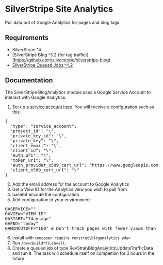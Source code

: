 # SilverStripe Site Analytics

Pull data out of Google Analytics for pages and blog tags

## Requirements

* SilverStripe ^4
* [SilverStripe Blog ^3.2 (for tag traffic)] (https://github.com/silverstripe/silverstripe-blog)
* [SilverStripe Queued Jobs ^4.2](https://github.com/symbiote/silverstripe-queuedjobs)

## Documentation

The SilverStripe BlogAnalytics module uses a Google Service Account to interact with Google Analytics.

1. Set up a [service account here](https://console.developers.google.com/iam-admin/serviceaccounts). You will receive a configuration such as this:
<pre>
{
  "type": "service_account",
  "project_id": "\<YOUR GOOGLE API PROJET ID>",
  "private_key_id": "\<YOUR PRIVATE KEY ID>",
  "private_key": "\<YOUR PRIVATE KEY>",
  "client_email": "\<EMAIL ADDRESS FOR THE SERVICE ACCOUNT>",
  "client_id": "\<CLIENT ID>",
  "auth_uri": "\<AUTH URI>",
  "token_uri": "\<TOKEN URI>",
  "auth_provider_x509_cert_url": "https://www.googleapis.com/oauth2/v1/certs",
  "client_x509_cert_url": "\<CERT URL>"
}
</pre>
2. Add the email address for the account to Google Analytics
3. Get a View ID for the Analytics view you wish to pull from
4. base64 encode the configuration
5. Add configuration to your environment:
<pre>
GASERVICE=""
GAVIEW="VIEW ID"
GASTART="7daysago"
GAEND="today"
GAMINCUTOFF="100" # Don't track pages with fewer views than this
</pre>
6. Install with `composer require revstrat\bloganalytics @dev`
7. Run `/dev/build?flush=all`.
8. Create a queued job of type RevStrat\BlogAnalytics\UpdateTrafficData and run it. The task will schedule itself on completion for 3 hours in the future
